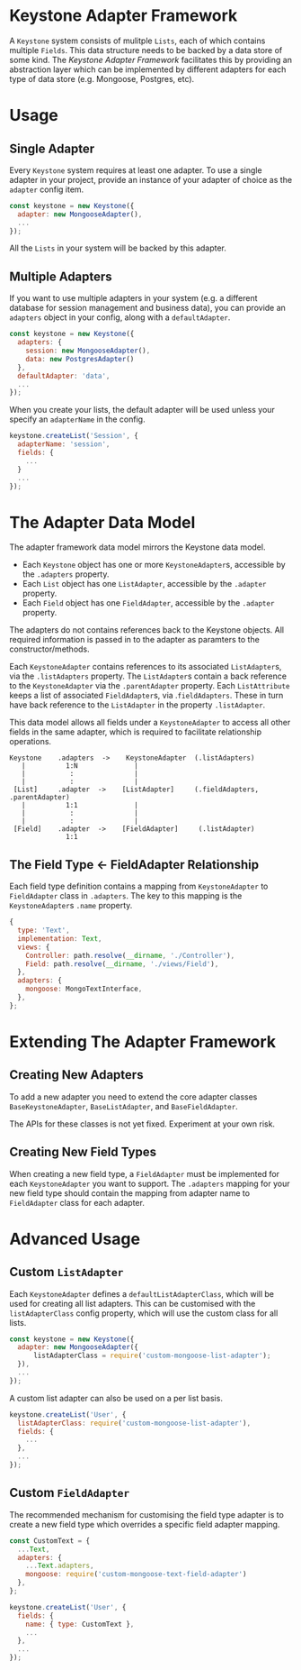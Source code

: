 # Keystone Adapter Framework

A `Keystone` system consists of mulitple `Lists`, each of which contains multiple `Fields`. This data structure needs to be backed by a data store of some kind. The *Keystone Adapter Framework* facilitates this by providing an abstraction layer which can be implemented by different adapters for each type of data store (e.g. Mongoose, Postgres, etc).

# Usage

## Single Adapter

Every `Keystone` system requires at least one adapter. To use a single adapter in your project, provide an instance of your adapter of choice as the `adapter` config item.

```js
const keystone = new Keystone({
  adapter: new MongooseAdapter(),
  ...
});
```

All the `Lists` in your system will be backed by this adapter.

## Multiple Adapters

If you want to use multiple adapters in your system (e.g. a different database for session management and business data), you can provide an `adapters` object in your config, along with a `defaultAdapter`.

```js
const keystone = new Keystone({
  adapters: {
    session: new MongooseAdapter(),
    data: new PostgresAdapter()
  },
  defaultAdapter: 'data',
  ...
});
```

When you create your lists, the default adapter will be used unless your specify an `adapterName` in the config.

```js
keystone.createList('Session', {
  adapterName: 'session',
  fields: {
    ...
  }
  ...
});
```

# The Adapter Data Model

The adapter framework data model mirrors the Keystone data model.

 * Each `Keystone` object has one or more `KeystoneAdapter`s, accessible by the `.adapters` property.
 * Each `List` object has one `ListAdapter`, accessible by the `.adapter` property.
 * Each `Field` object has one `FieldAdapter`, accessible by the `.adapter` property.

The adapters do not contains references back to the Keystone objects. All required information is passed in to the adapter
as paramters to the constructor/methods.

Each `KeystoneAdapter` contains references to its associated `ListAdapter`s, via the `.listAdapters` property. The `ListAdapter`s contain a back reference to the `KeystoneAdapter` via the `.parentAdapter` property. Each `ListAttribute` keeps a list of associated `FieldAdapter`s, via .`fieldAdapters`. These in turn have back reference to the `ListAdapter` in the property `.listAdapter`.

This data model allows all fields under a `KeystoneAdapter` to access all other fields in the same adapter, which is required to facilitate relationship operations.

```
Keystone    .adapters  ->    KeystoneAdapter  (.listAdapters)
   |          1:N              |
   |           :               |
   |           :               |
 [List]     .adapter  ->    [ListAdapter]     (.fieldAdapters, .parentAdapter)
   |          1:1              |
   |           :               |
   |           :               |
 [Field]    .adapter  ->    [FieldAdapter]     (.listAdapter)
              1:1
```

## The Field Type <- FieldAdapter Relationship

Each field type definition contains a mapping from `KeystoneAdapter` to `FieldAdapter` class in `.adapters`. The key to this mapping is the `KeystoneAdapter`s `.name` property.

```js
{
  type: 'Text',
  implementation: Text,
  views: {
    Controller: path.resolve(__dirname, './Controller'),
    Field: path.resolve(__dirname, './views/Field'),
  },
  adapters: {
    mongoose: MongoTextInterface,
  },
};
```

# Extending The Adapter Framework

## Creating New Adapters

To add a new adapter you need to extend the core adapter classes `BaseKeystoneAdapter`, `BaseListAdapter`, and `BaseFieldAdapter`.

The APIs for these classes is not yet fixed. Experiment at your own risk.

## Creating New Field Types

When creating a new field type, a `FieldAdapter` must be implemented for each `KeystoneAdapter` you want to support. The `.adapters` mapping for your new field type should contain the mapping from adapter name to `FieldAdapter` class for each adapter.

# Advanced Usage

## Custom `ListAdapter`

Each `KeystoneAdapter` defines a `defaultListAdapterClass`, which will be used for creating all list adapters. This can be customised with the `listAdapterClass` config property, which will use the custom class for all lists.

```js
const keystone = new Keystone({
  adapter: new MongooseAdapter({
      listAdapterClass = require('custom-mongoose-list-adapter');
  }),
  ...
});
```

A custom list adapter can also be used on a per list basis.

```js
keystone.createList('User', {
  listAdapterClass: require('custom-mongoose-list-adapter'),
  fields: {
    ...
  },
  ...
});
```

## Custom `FieldAdapter`

The recommended mechanism for customising the field type adapter is to create a new field type which overrides a specific field adapter mapping.

```js
const CustomText = {
  ...Text,
  adapters: {
    ...Text.adapters,
    mongoose: require('custom-mongoose-text-field-adapter')
  },
};

keystone.createList('User', {
  fields: {
    name: { type: CustomText },
    ...
  },
  ...
});
```
